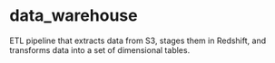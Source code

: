 # data_warehouse
ETL pipeline that extracts data from S3, stages them in Redshift, and transforms data into a set of dimensional tables.
